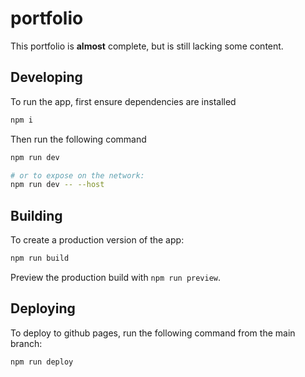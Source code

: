 # portfolio

This portfolio is **almost** complete, but is still lacking some content.

## Developing

To run the app, first ensure dependencies are installed

```bash
npm i
```

Then run the following command

```bash
npm run dev

# or to expose on the network:
npm run dev -- --host
```

## Building

To create a production version of the app:

```bash
npm run build
```

Preview the production build with `npm run preview`.

## Deploying

To deploy to github pages, run the following command from the main branch:

```bash
npm run deploy
```
